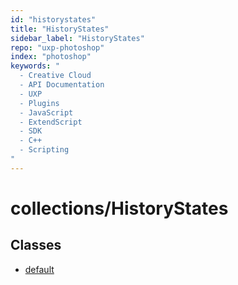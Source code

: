 ```yaml
---
id: "historystates"
title: "HistoryStates"
sidebar_label: "HistoryStates"
repo: "uxp-photoshop"
index: "photoshop"
keywords: "
  - Creative Cloud
  - API Documentation
  - UXP
  - Plugins
  - JavaScript
  - ExtendScript
  - SDK
  - C++
  - Scripting
"
---
```


# collections/HistoryStates

## Classes

- [default](/ps_reference/classes/collections/HistoryStates/)
